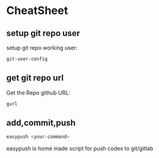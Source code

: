 # CheatSheet

## setup git repo user

setup git repo working user:
```sh
git-user-config
```

## get git repo url
Get the Repo github URL: 

```sh
gurl
```

## add,commit,push

```sh
easypush <your-command>
```

easypush is home made script for push codes to git/gitlab